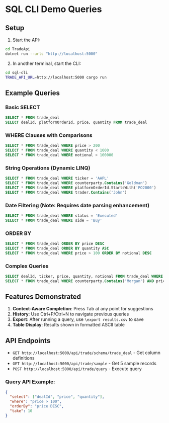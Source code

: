 # SQL CLI Demo Queries

## Setup

1. Start the API:
```bash
cd TradeApi
dotnet run --urls "http://localhost:5000"
```

2. In another terminal, start the CLI:
```bash
cd sql-cli
TRADE_API_URL=http://localhost:5000 cargo run
```

## Example Queries

### Basic SELECT
```sql
SELECT * FROM trade_deal
SELECT dealId, platformOrderId, price, quantity FROM trade_deal
```

### WHERE Clauses with Comparisons
```sql
SELECT * FROM trade_deal WHERE price > 200
SELECT * FROM trade_deal WHERE quantity < 1000
SELECT * FROM trade_deal WHERE notional > 100000
```

### String Operations (Dynamic LINQ)
```sql
SELECT * FROM trade_deal WHERE ticker = 'AAPL'
SELECT * FROM trade_deal WHERE counterparty.Contains('Goldman')
SELECT * FROM trade_deal WHERE platformOrderId.StartsWith('PO2000')
SELECT * FROM trade_deal WHERE trader.Contains('John')
```

### Date Filtering (Note: Requires date parsing enhancement)
```sql
SELECT * FROM trade_deal WHERE status = 'Executed'
SELECT * FROM trade_deal WHERE side = 'Buy'
```

### ORDER BY
```sql
SELECT * FROM trade_deal ORDER BY price DESC
SELECT * FROM trade_deal ORDER BY quantity ASC
SELECT * FROM trade_deal WHERE price > 100 ORDER BY notional DESC
```

### Complex Queries
```sql
SELECT dealId, ticker, price, quantity, notional FROM trade_deal WHERE ticker = 'MSFT' ORDER BY price DESC
SELECT * FROM trade_deal WHERE counterparty.Contains('Morgan') AND price > 150
```

## Features Demonstrated

1. **Context-Aware Completion**: Press Tab at any point for suggestions
2. **History**: Use Ctrl+P/Ctrl+N to navigate previous queries
3. **Export**: After running a query, use `\export results.csv` to save
4. **Table Display**: Results shown in formatted ASCII table

## API Endpoints

- `GET http://localhost:5000/api/trade/schema/trade_deal` - Get column definitions
- `GET http://localhost:5000/api/trade/sample` - Get 5 sample records
- `POST http://localhost:5000/api/trade/query` - Execute query

### Query API Example:
```json
{
  "select": ["dealId", "price", "quantity"],
  "where": "price > 100",
  "orderBy": "price DESC",
  "take": 10
}
```
